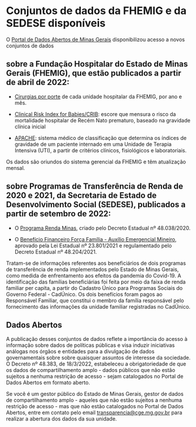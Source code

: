 # Conjuntos de dados da FHEMIG e da SEDESE disponíveis

O [Portal de Dados Abertos de Minas Gerais](http://dados.mg.gov.br/) disponibilizou acesso a novos conjuntos de dados

## sobre a Fundação Hospitalar do Estado de Minas Gerais (FHEMIG), que estão publicados a partir de abril de 2022: 

- [Cirurgias por porte](https://dados.mg.gov.br/dataset/cirurgias) de cada unidade hospitalar da FHEMIG, por ano e mês.

- [Clinical Risk Index for Babies/CRIB](https://dados.mg.gov.br/dataset/crib): escore que mensura o risco da mortalidade hospitalar de Recém Nato prematuro, baseado na gravidade clínica inicial

- [APACHE](https://dados.mg.gov.br/dataset/apache): sistema médico de classificação que determina os índices de gravidade de um paciente internado em uma Unidade de Terapia Intensiva (UTI), a partir de critérios clínicos, fisiológicos e laboratoriais.

Os dados são oriundos do sistema gerencial da FHEMIG e têm atualização mensal.

## sobre Programas de Transferência de Renda de 2020 e 2021, da Secretaria de Estado de Desenvolvimento Social (SEDESE), publicados a partir de setembro de 2022:

- O [Programa Renda Minas](https://dados.mg.gov.br/dataset/programas-transferencia-renda/resource/57ab61d1-ee2d-456e-b4f8-cae305364c8a), criado pelo Decreto Estadual nº 48.038/2020.   

- O [Benefício Financeiro Força Família - Auxílio Emergencial Mineiro](https://dados.mg.gov.br/dataset/programas-transferencia-renda/resource/3658685d-e9d1-432d-9a51-01521f830133), aprovado pela Lei Estadual nº 23.801/2021 e regulamentado pelo Decreto Estadual nº 48.204/2021.

Tratam-se de informações referentes aos beneficiários de dois programas de transferência de renda implementados pelo Estado de Minas Gerais, como medida de enfrentamento aos efeitos da pandemia do Covid-19. A identificação das famílias beneficiárias foi feita por meio da faixa de renda familiar per capita, a partir do Cadastro Único para Programas Sociais do Governo Federal - CadÚnico. Os dois benefícios foram pagos ao Responsável Familiar, que constitui o membro da família responsável pelo fornecimento das informações da unidade familiar registradas no CadÚnico.

## Dados Abertos

A publicação desses conjuntos de dados reflete a importância do acesso à informação sobre dados de políticas públicas e visa induzir iniciativas análogas nos órgãos e entidades para a divulgação de dados governamentais sobre sobre quaisquer assuntos de interesse da sociedade. O Decreto nº 48.383, de 18/3/2022, estabeleceu a obrigatoriedade de que os dados de compartilhamento amplo - dados públicos que não estão sujeitos a nenhuma restrição de acesso - sejam catalogados no Portal de Dados Abertos em formato aberto.

Se você é um gestor público do Estado de Minas Gerais, gestor de dados de compartilhamento amplo - aqueles que não estão sujeitos a nenhuma restrição de acesso - mas que não estão catalogados no Portal de Dados Abertos, entre em contato pelo email transparencia@cge.mg.gov.br para realizar a abertura dos dados da sua unidade.

